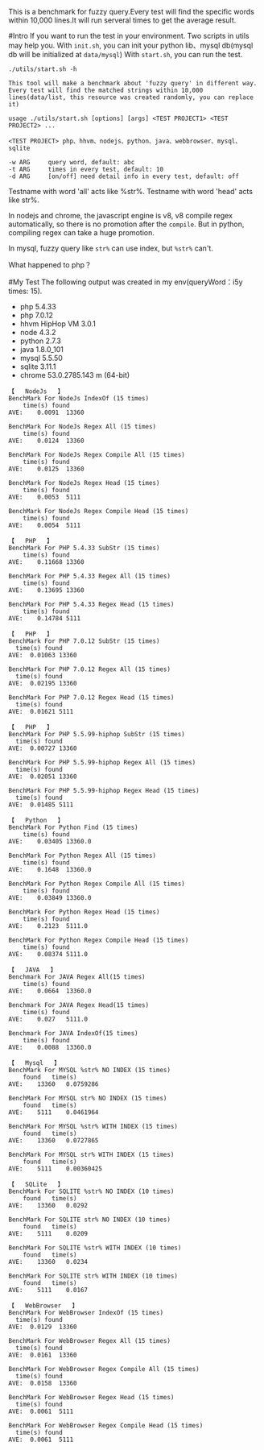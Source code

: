 This is a benchmark for fuzzy query.Every test will find the specific words within 10,000 lines.It will run serveral times to get the average result.

#Intro
If you want to run the test in your environment.
Two scripts in utils may help you.
With `init.sh`, you can init your python lib、mysql db(mysql db will be initialized at `data/mysql`)
With `start.sh`, you can run the test.
```shell
./utils/start.sh -h

This tool will make a benchmark about 'fuzzy query' in different way.
Every test will find the matched strings within 10,000 lines(data/list, this resource was created randomly, you can replace it)

usage ./utils/start.sh [options] [args] <TEST PROJECT1> <TEST PROJECT2> ...

<TEST PROJECT> php、hhvm、nodejs、python、java、webbrowser、mysql、sqlite

-w ARG     query word, default: abc
-t ARG     times in every test, default: 10
-d ARG     [on/off] need detail info in every test, default: off
```
Testname with word 'all' acts like %str%.
Testname with word 'head' acts like str%.

In nodejs and chrome, the javascript engine is v8, v8 compile regex automatically, so there is no promotion after the `compile`.
But in python, compiling regex can take a huge promotion.

In mysql, fuzzy query like `str%` can use index, but `%str%` can't.

What happened to php？

#My Test
The following output was created in my env(queryWord：i5y      times: 15).

* php 5.4.33
* php 7.0.12
* hhvm HipHop VM 3.0.1
* node 4.3.2
* python 2.7.3
* java 1.8.0_101
* mysql 5.5.50
* sqlite 3.11.1
* chrome 53.0.2785.143 m (64-bit)

```shell
【   NodeJs   】
BenchMark For NodeJs IndexOf (15 times)
	time(s)	found
AVE:	0.0091	13360

BenchMark For NodeJs Regex All (15 times)
	time(s)	found
AVE:	0.0124	13360

BenchMark For NodeJs Regex Compile All (15 times)
	time(s)	found
AVE:	0.0125	13360

BenchMark For NodeJs Regex Head (15 times)
	time(s)	found
AVE:	0.0053	5111

BenchMark For NodeJs Regex Compile Head (15 times)
	time(s)	found
AVE:	0.0054	5111

【   PHP   】
BenchMark For PHP 5.4.33 SubStr (15 times)
    time(s) found
AVE:    0.11668 13360

BenchMark For PHP 5.4.33 Regex All (15 times)
    time(s) found
AVE:    0.13695 13360

BenchMark For PHP 5.4.33 Regex Head (15 times)
    time(s) found
AVE:    0.14784 5111

【   PHP   】
BenchMark For PHP 7.0.12 SubStr (15 times)
  time(s) found
AVE:  0.01063 13360

BenchMark For PHP 7.0.12 Regex All (15 times)
  time(s) found
AVE:  0.02195 13360

BenchMark For PHP 7.0.12 Regex Head (15 times)
  time(s) found
AVE:  0.01621 5111

【   PHP   】
BenchMark For PHP 5.5.99-hiphop SubStr (15 times)
  time(s) found
AVE:  0.00727 13360

BenchMark For PHP 5.5.99-hiphop Regex All (15 times)
  time(s) found
AVE:  0.02051 13360

BenchMark For PHP 5.5.99-hiphop Regex Head (15 times)
  time(s) found
AVE:  0.01485 5111

【   Python   】
BenchMark For Python Find (15 times)
	time(s)	found
AVE:	0.03405	13360.0

BenchMark For Python Regex All (15 times)
	time(s)	found
AVE:	0.1648	13360.0

BenchMark For Python Regex Compile All (15 times)
	time(s)	found
AVE:	0.03849	13360.0

BenchMark For Python Regex Head (15 times)
	time(s)	found
AVE:	0.2123	5111.0

BenchMark For Python Regex Compile Head (15 times)
	time(s)	found
AVE:	0.08374	5111.0

【   JAVA   】
Benchmark For JAVA Regex All(15 times)
	time(s)	found
AVE:	0.0664	13360.0

Benchmark For JAVA Regex Head(15 times)
	time(s)	found
AVE:	0.027	5111.0

Benchmark For JAVA IndexOf(15 times)
	time(s)	found
AVE:	0.0088	13360.0

【   Mysql   】
BenchMark For MYSQL %str% NO INDEX (15 times)
	found	time(s)
AVE:	13360	0.0759286

BenchMark For MYSQL str% NO INDEX (15 times)
	found	time(s)
AVE:	5111	0.0461964

BenchMark For MYSQL %str% WITH INDEX (15 times)
	found	time(s)
AVE:	13360	0.0727865

BenchMark For MYSQL str% WITH INDEX (15 times)
	found	time(s)
AVE:	5111	0.00360425

【   SQLite   】
BenchMark For SQLITE %str% NO INDEX (10 times)
    found   time(s)
AVE:    13360   0.0292

BenchMark For SQLITE str% NO INDEX (10 times)
    found   time(s)
AVE:    5111    0.0209

BenchMark For SQLITE %str% WITH INDEX (10 times)
    found   time(s)
AVE:    13360   0.0234

BenchMark For SQLITE str% WITH INDEX (10 times)
    found   time(s)
AVE:    5111    0.0167

【   WebBrowser   】
BenchMark For WebBrowser IndexOf (15 times)
  time(s) found
AVE:  0.0129  13360

BenchMark For WebBrowser Regex All (15 times)
  time(s) found
AVE:  0.0161  13360

BenchMark For WebBrowser Regex Compile All (15 times)
  time(s) found
AVE:  0.0158  13360

BenchMark For WebBrowser Regex Head (15 times)
  time(s) found
AVE:  0.0061  5111

BenchMark For WebBrowser Regex Compile Head (15 times)
  time(s) found
AVE:  0.0061  5111
```
